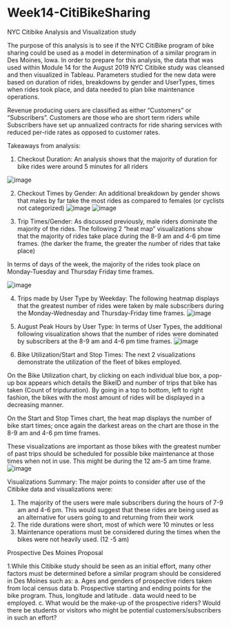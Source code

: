 # Week14-CitiBikeSharing

NYC Citibike Analysis and Visualization study

The purpose of this analysis is to see if the NYC CitiBike program of bike sharing could be used as a model in determination of a similar program in Des Moines, Iowa. In order to prepare for this analysis, the data that was used within Module 14 for the August 2019 NYC Citibike study was cleansed and then visualized in Tableau. Parameters studied for the new data were based on duration of rides, breakdowns by gender and UserTypes, times when rides took place, and data needed to plan bike maintenance operations. 

Revenue producing users are classified as either “Customers” or “Subscribers”.  Customers are those who are short term riders while Subscribers have set up  annualized contracts for ride sharing services with reduced per-ride rates as opposed to customer rates. 

Takeaways from analysis: 

1.	Checkout Duration: An analysis shows that the majority of duration for bike rides were around 5 minutes for all riders

![image](https://user-images.githubusercontent.com/101996041/179365316-4389fc1f-0b55-49f9-81e9-f52cefe2b7ca.png)

2.	Checkout Times by Gender: An additional breakdown by gender shows that males by far take the most 
rides as compared to females (or cyclists not categorized)
![image](https://user-images.githubusercontent.com/101996041/179365331-39756f7d-5a25-4b05-893e-ff1b95d9e6a9.png)
![image](https://user-images.githubusercontent.com/101996041/179365336-4d7129ac-68cf-4d26-9047-21e871101044.png)

3.	Trip Times/Gender: As discussed previously, male riders dominate the majority of the rides. The following 2 “heat map” visualizations show that the majority of rides take place during the 8-9 am and 4-6 pm time frames. (the darker the frame, the greater the number of rides that take place) 

In terms of days of the week, the majority of the rides took place on Monday-Tuesday and Thursday Friday time frames.

![image](https://github.com/mikebowman79/Week14-CitiBikeSharing/tree/main/Screenshots//UserTrips.png)

4.	Trips made by User Type by Weekday: The following heatmap displays that the greatest number of rides were taken by male subscribers during the Monday-Wednesday and Thursday-Friday time frames.
![image](https://user-images.githubusercontent.com/101996041/179365400-7b717672-e245-49ef-9fbb-be292585d2d8.png)

5.	August Peak Hours by User Type: In terms of User Types, the additional following visualization shows that the number of rides were dominated by subscribers at the 8-9 am and 4-6 pm time frames.
	![image](https://user-images.githubusercontent.com/101996041/179365421-247b492e-c005-4367-a76d-b081a6f16dfb.png)
  
 6.	Bike Utilization/Start and Stop Times: The next 2 visualizations demonstrate the utilization of the fleet of bikes employed. 

On the Bike Utilization chart, by clicking on each individual blue box, a pop-up box appears which details the BikeID and number of trips that bike has taken (Count of tripduration). By going in a top to bottom, left to right fashion, the bikes with the most amount of rides will be displayed in a decreasing manner.

On the Start and Stop Times chart, the heat map displays the number of bike start times; once again the darkest areas on the chart are those in the 8-9 am and 4-6 pm time frames.

These visualizations are important as those bikes with the greatest number of past trips should be scheduled for possible bike maintenance at those times when not in use. This might be during the 12 am-5 am time frame.
![image](https://github.com/mikebowman79/Week14-CitiBikeSharing/tree/main/Screenshots/Start.StopTimes.png)

Visualizations Summary:  The major points to consider after use of the  Citibike data and visualizations were: 

1.	The majority of the users were male subscribers during the hours of 7-9 am and 4-6 pm. This would suggest that these rides are being used as an alternative for users going to and returning from their work
2.	The ride durations were short, most of which were 10 minutes or less
3.	Maintenance operations must be considered during the times when the bikes were not heavily used. (12 -5 am)

Prospective Des Moines Proposal

1.While this Citibike study should be seen as an initial effort, many other factors must be determined before a similar program should be considered in Des Moines such as: 
		a. Ages and genders of prospective riders taken from local census data
	  b. Prospective starting and ending points for the bike program. Thus,  longitude and latitude	.   data would need to be employed.
    c. What would be the make-up of the prospective riders?  Would there be students or visitors who might be potential customers/subscribers in such an effort? 



 
  
  
  
  
  
  
  
